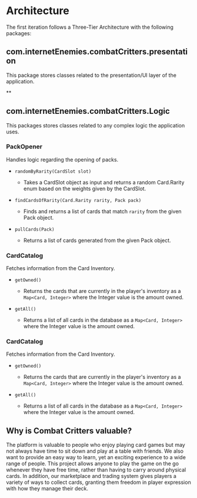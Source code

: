 # Architecture 

The first iteration follows a Three-Tier Architecture with the following packages:

## com.internetEnemies.combatCritters.presentation

This package stores classes related to the presentation/UI layer of the application.

**




## com.internetEnemies.combatCritters.Logic

This packages stores classes related to any complex logic the application uses.

### **PackOpener**
Handles logic regarding the opening of packs.
- `randomByRarity(CardSlot slot)`
    * Takes a CardSlot object as input and returns a random Card.Rarity enum based on the weights given by the CardSlot.

- `findCardsOfRarity(Card.Rarity rarity, Pack pack)`
    * Finds and returns a list of cards that match `rarity` from the given Pack object.

- `pullCards(Pack)`
    * Returns a list of cards generated from the given Pack object.

### **CardCatalog**
Fetches information from the Card Inventory.
- `getOwned()`
    * Returns the cards that are currently in the player's inventory as a `Map<Card, Integer>` where the Integer value is the amount owned.

- `getAll()`
    * Returns a list of all cards in the database as a `Map<Card, Integer>` where the Integer value is the amount owned.

### **CardCatalog**
Fetches information from the Card Inventory.
- `getOwned()`
    * Returns the cards that are currently in the player's inventory as a `Map<Card, Integer>` where the Integer value is the amount owned.

- `getAll()`
    * Returns a list of all cards in the database as a `Map<Card, Integer>` where the Integer value is the amount owned.



    

## Why is Combat Critters valuable?

The platform is valuable to people who enjoy playing card games but may not always have time to sit down and play at a table with friends. We also want to provide an easy way to learn, yet an exciting experience to a wide range of people. This project allows anyone to play the game on the go whenever they have free time, rather than having to carry around physical cards. In addition, our marketplace and trading system gives players a variety of ways to collect cards, granting them freedom in player expression with how they manage their deck.


